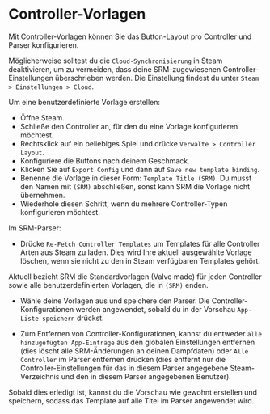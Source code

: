 # Controller-Vorlagen
Mit Controller-Vorlagen können Sie das Button-Layout pro Controller und Parser konfigurieren.

Möglicherweise solltest du die `Cloud-Synchronisierung` in Steam deaktivieren, um zu vermeiden, dass deine SRM-zugewiesenen Controller-Einstellungen überschrieben werden. Die Einstellung findest du unter `Steam > Einstellungen > Cloud`.

Um eine benutzerdefinierte Vorlage erstellen:
* Öffne Steam.
* Schließe den Controller an, für den du eine Vorlage konfigurieren möchtest.
* Rechtsklick auf ein beliebiges Spiel und drücke `Verwalte > Controller Layout`.
* Konfiguriere die Buttons nach deinem Geschmack.
* Klicken Sie auf `Export Config` und dann auf `Save new template binding`.
* Benenne die Vorlage in dieser Form: `Template Title (SRM)`. Du musst den Namen mit `(SRM)` abschließen, sonst kann SRM die Vorlage nicht übernehmen.
* Wiederhole diesen Schritt, wenn du mehrere Controller-Typen konfigurieren möchtest.

Im SRM-Parser:
* Drücke `Re-Fetch Controller Templates` um Templates für alle Controller Arten aus Steam zu laden. Dies wird Ihre aktuell ausgewählte Vorlage löschen, wenn sie nicht zu den in Steam verfügbaren Templates gehört.

Aktuell bezieht SRM die Standardvorlagen (Valve made) für jeden Controller sowie alle benutzerdefinierten Vorlagen, die in `(SRM)` enden.

* Wähle deine Vorlagen aus und speichere den Parser. Die Controller-Konfigurationen werden angewendet, sobald du in der Vorschau `App-Liste speichern` drückst.

* Zum Entfernen von Controller-Konfigurationen, kannst du entweder `alle hinzugefügten App-Einträge` aus den globalen Einstellungen entfernen (dies löscht alle SRM-Änderungen an deinen Dampfdaten) oder `Alle Controller` im Parser entfernen drücken (dies entfernt nur die Controller-Einstellungen für das in diesem Parser angegebene Steam-Verzeichnis und den in diesem Parser angegebenen Benutzer).

Sobald dies erledigt ist, kannst du die Vorschau wie gewohnt erstellen und speichern, sodass das Template auf alle Titel im Parser angewendet wird.


